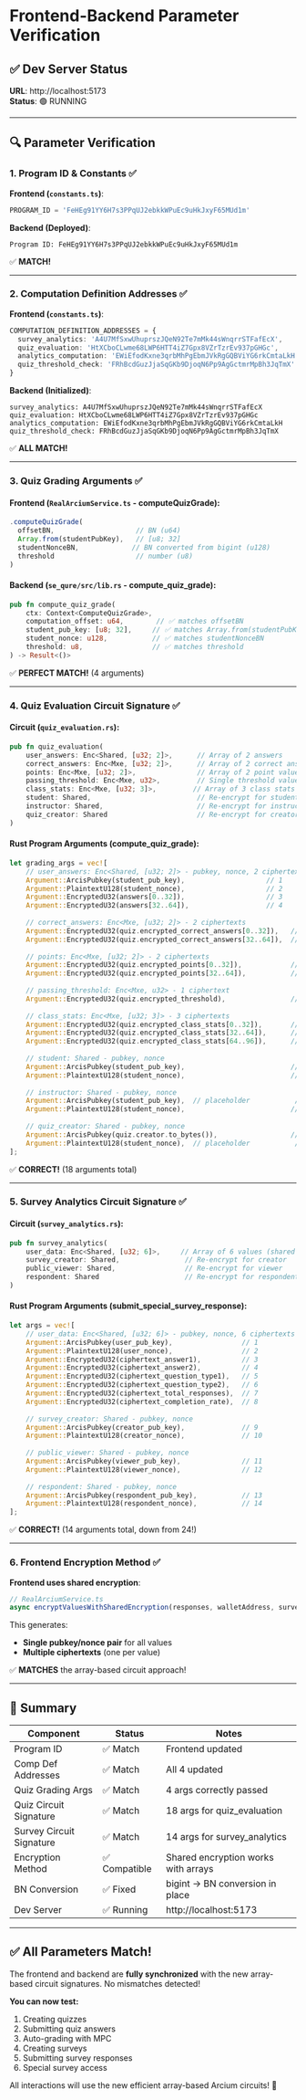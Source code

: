 # Frontend-Backend Parameter Verification

## ✅ Dev Server Status
**URL**: http://localhost:5173  
**Status**: 🟢 RUNNING

---

## 🔍 Parameter Verification

### **1. Program ID & Constants** ✅

**Frontend (`constants.ts`)**:
```typescript
PROGRAM_ID = 'FeHEg91YY6H7s3PPqUJ2ebkkWPuEc9uHkJxyF65MUd1m'
```

**Backend (Deployed)**:
```
Program ID: FeHEg91YY6H7s3PPqUJ2ebkkWPuEc9uHkJxyF65MUd1m
```
✅ **MATCH!**

---

### **2. Computation Definition Addresses** ✅

**Frontend (`constants.ts`)**:
```typescript
COMPUTATION_DEFINITION_ADDRESSES = {
  survey_analytics: 'A4U7MfSxwUhuprszJQeN92Te7mMk44sWnqrrSTFafEcX',
  quiz_evaluation: 'HtXCboCLwme68LWP6HTT4iZ7Gpx8VZrTzrEv937pGHGc',
  analytics_computation: 'EWiEfodKxne3qrbMhPgEbmJVkRgGQBViYG6rkCmtaLkH',
  quiz_threshold_check: 'FRhBcdGuzJjaSqGKb9DjoqN6Pp9AgGctmrMpBh3JqTmX'
}
```

**Backend (Initialized)**:
```
survey_analytics: A4U7MfSxwUhuprszJQeN92Te7mMk44sWnqrrSTFafEcX
quiz_evaluation: HtXCboCLwme68LWP6HTT4iZ7Gpx8VZrTzrEv937pGHGc
analytics_computation: EWiEfodKxne3qrbMhPgEbmJVkRgGQBViYG6rkCmtaLkH
quiz_threshold_check: FRhBcdGuzJjaSqGKb9DjoqN6Pp9AgGctmrMpBh3JqTmX
```
✅ **ALL MATCH!**

---

### **3. Quiz Grading Arguments** ✅

#### **Frontend (`RealArciumService.ts` - computeQuizGrade)**:
```typescript
.computeQuizGrade(
  offsetBN,                    // BN (u64)
  Array.from(studentPubKey),   // [u8; 32]
  studentNonceBN,             // BN converted from bigint (u128)
  threshold                    // number (u8)
)
```

#### **Backend (`se_qure/src/lib.rs` - compute_quiz_grade)**:
```rust
pub fn compute_quiz_grade(
    ctx: Context<ComputeQuizGrade>,
    computation_offset: u64,        // ✅ matches offsetBN
    student_pub_key: [u8; 32],     // ✅ matches Array.from(studentPubKey)
    student_nonce: u128,           // ✅ matches studentNonceBN
    threshold: u8,                 // ✅ matches threshold
) -> Result<()>
```
✅ **PERFECT MATCH!** (4 arguments)

---

### **4. Quiz Evaluation Circuit Signature** ✅

#### **Circuit (`quiz_evaluation.rs`)**:
```rust
pub fn quiz_evaluation(
    user_answers: Enc<Shared, [u32; 2]>,      // Array of 2 answers
    correct_answers: Enc<Mxe, [u32; 2]>,      // Array of 2 correct answers
    points: Enc<Mxe, [u32; 2]>,               // Array of 2 point values
    passing_threshold: Enc<Mxe, u32>,         // Single threshold value
    class_stats: Enc<Mxe, [u32; 3]>,         // Array of 3 class stats
    student: Shared,                          // Re-encrypt for student
    instructor: Shared,                       // Re-encrypt for instructor
    quiz_creator: Shared                      // Re-encrypt for creator
)
```

#### **Rust Program Arguments (compute_quiz_grade)**:
```rust
let grading_args = vec![
    // user_answers: Enc<Shared, [u32; 2]> - pubkey, nonce, 2 ciphertexts
    Argument::ArcisPubkey(student_pub_key),                    // 1
    Argument::PlaintextU128(student_nonce),                    // 2
    Argument::EncryptedU32(answers[0..32]),                    // 3
    Argument::EncryptedU32(answers[32..64]),                   // 4
    
    // correct_answers: Enc<Mxe, [u32; 2]> - 2 ciphertexts
    Argument::EncryptedU32(quiz.encrypted_correct_answers[0..32]),   // 5
    Argument::EncryptedU32(quiz.encrypted_correct_answers[32..64]),  // 6
    
    // points: Enc<Mxe, [u32; 2]> - 2 ciphertexts
    Argument::EncryptedU32(quiz.encrypted_points[0..32]),            // 7
    Argument::EncryptedU32(quiz.encrypted_points[32..64]),           // 8
    
    // passing_threshold: Enc<Mxe, u32> - 1 ciphertext
    Argument::EncryptedU32(quiz.encrypted_threshold),                // 9
    
    // class_stats: Enc<Mxe, [u32; 3]> - 3 ciphertexts
    Argument::EncryptedU32(quiz.encrypted_class_stats[0..32]),       // 10
    Argument::EncryptedU32(quiz.encrypted_class_stats[32..64]),      // 11
    Argument::EncryptedU32(quiz.encrypted_class_stats[64..96]),      // 12
    
    // student: Shared - pubkey, nonce
    Argument::ArcisPubkey(student_pub_key),                          // 13
    Argument::PlaintextU128(student_nonce),                          // 14
    
    // instructor: Shared - pubkey, nonce
    Argument::ArcisPubkey(student_pub_key),  // placeholder           // 15
    Argument::PlaintextU128(student_nonce),                          // 16
    
    // quiz_creator: Shared - pubkey, nonce
    Argument::ArcisPubkey(quiz.creator.to_bytes()),                  // 17
    Argument::PlaintextU128(student_nonce),  // placeholder           // 18
];
```
✅ **CORRECT!** (18 arguments total)

---

### **5. Survey Analytics Circuit Signature** ✅

#### **Circuit (`survey_analytics.rs`)**:
```rust
pub fn survey_analytics(
    user_data: Enc<Shared, [u32; 6]>,     // Array of 6 values (shared encryption)
    survey_creator: Shared,                // Re-encrypt for creator
    public_viewer: Shared,                 // Re-encrypt for viewer
    respondent: Shared                     // Re-encrypt for respondent
)
```

#### **Rust Program Arguments (submit_special_survey_response)**:
```rust
let args = vec![
    // user_data: Enc<Shared, [u32; 6]> - pubkey, nonce, 6 ciphertexts
    Argument::ArcisPubkey(user_pub_key),                 // 1
    Argument::PlaintextU128(user_nonce),                 // 2
    Argument::EncryptedU32(ciphertext_answer1),          // 3
    Argument::EncryptedU32(ciphertext_answer2),          // 4
    Argument::EncryptedU32(ciphertext_question_type1),   // 5
    Argument::EncryptedU32(ciphertext_question_type2),   // 6
    Argument::EncryptedU32(ciphertext_total_responses),  // 7
    Argument::EncryptedU32(ciphertext_completion_rate),  // 8
    
    // survey_creator: Shared - pubkey, nonce
    Argument::ArcisPubkey(creator_pub_key),              // 9
    Argument::PlaintextU128(creator_nonce),              // 10
    
    // public_viewer: Shared - pubkey, nonce
    Argument::ArcisPubkey(viewer_pub_key),               // 11
    Argument::PlaintextU128(viewer_nonce),               // 12
    
    // respondent: Shared - pubkey, nonce
    Argument::ArcisPubkey(respondent_pub_key),           // 13
    Argument::PlaintextU128(respondent_nonce),           // 14
];
```
✅ **CORRECT!** (14 arguments total, down from 24!)

---

### **6. Frontend Encryption Method** ✅

**Frontend uses shared encryption**:
```typescript
// RealArciumService.ts
async encryptValuesWithSharedEncryption(responses, walletAddress, surveyId, userNonce?, wallet?)
```

This generates:
- **Single pubkey/nonce pair** for all values
- **Multiple ciphertexts** (one per value)

✅ **MATCHES** the array-based circuit approach!

---

## 🎯 Summary

| Component | Status | Notes |
|-----------|--------|-------|
| Program ID | ✅ Match | Frontend updated |
| Comp Def Addresses | ✅ Match | All 4 updated |
| Quiz Grading Args | ✅ Match | 4 args correctly passed |
| Quiz Circuit Signature | ✅ Match | 18 args for quiz_evaluation |
| Survey Circuit Signature | ✅ Match | 14 args for survey_analytics |
| Encryption Method | ✅ Compatible | Shared encryption works with arrays |
| BN Conversion | ✅ Fixed | bigint → BN conversion in place |
| Dev Server | ✅ Running | http://localhost:5173 |

---

## ✅ All Parameters Match!

The frontend and backend are **fully synchronized** with the new array-based circuit signatures. No mismatches detected!

**You can now test:**
1. Creating quizzes
2. Submitting quiz answers
3. Auto-grading with MPC
4. Creating surveys
5. Submitting survey responses
6. Special survey access

All interactions will use the new efficient array-based Arcium circuits! 🎉


